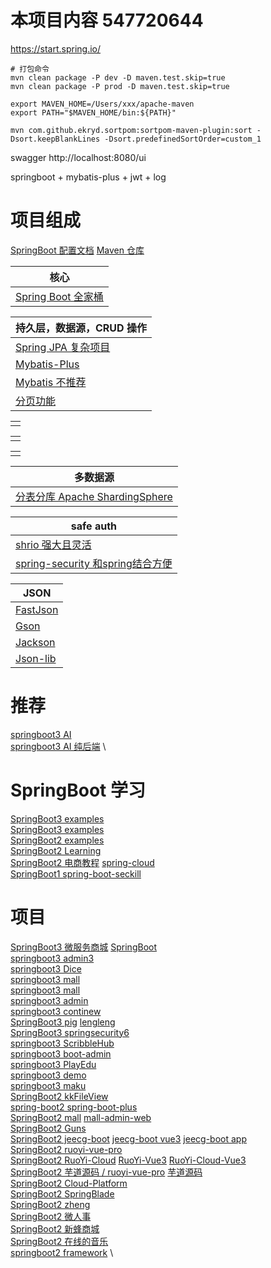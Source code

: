 # 本项目内容 547720644

https://start.spring.io/

```shell
# 打包命令
mvn clean package -P dev -D maven.test.skip=true
mvn clean package -P prod -D maven.test.skip=true
```

```
export MAVEN_HOME=/Users/xxx/apache-maven
export PATH="$MAVEN_HOME/bin:${PATH}"

mvn com.github.ekryd.sortpom:sortpom-maven-plugin:sort -Dsort.keepBlankLines -Dsort.predefinedSortOrder=custom_1

```

swagger http://localhost:8080/ui

springboot + mybatis-plus + jwt + log

# 项目组成
[SpringBoot 配置文档](https://docs.spring.io/spring-boot/appendix/application-properties/index.html)
[Maven 仓库](https://mvnrepository.com/)

| 核心                   |
|----------------------|
| [Spring  Boot 全家桶]() |

| 持久层，数据源，CRUD 操作                       |
|---------------------------------------|
| [Spring JPA 复杂项目]()                   |
| [Mybatis-Plus](https://baomidou.com/) |
| [Mybatis 不推荐]()                       |
| [分页功能](https://github.com/pagehelper) |

|      |
|------|
| []() |

|      |
|------|
| []() |

|      |
|------|
| []() |

| 多数据源                                                                     |
|--------------------------------------------------------------------------|
| [分表分库 Apache ShardingSphere]()                                           |

| safe auth                                                                 |
|---------------------------------------------------------------------------|
| [shrio 强大且灵活](https://shiro.apache.org/)                                  |
| [spring-security 和spring结合方便](https://spring.io/projects/spring-security) |

| JSON                                                   |
|--------------------------------------------------------|
| [FastJson](https://github.com/alibaba/fastjson)        |
| [Gson](https://github.com/google/gson)                 |
| [Jackson](https://github.com/FasterXML/jackson)        |
| [Json-lib](http://json-lib.sourceforge.net/index.html) |

# 推荐

[springboot3 AI](https://github.com/dulaiduwang003/TIME-SEA-chatgpt) \
[springboot3 AI 纯后端](https://github.com/gemingjia/gear-wenxinworkshop-starter) \

# SpringBoot 学习

[SpringBoot3 examples](https://github.com/ZHENFENG13/spring-boot-projects) \
[SpringBoot3 examples](https://github.com/ityouknow/spring-boot-examples) \
[SpringBoot2 examples](https://github.com/wuyouzhuguli/SpringAll) \
[SpringBoot2 Learning](https://gitee.com/didispace/SpringBoot-Learning) \
[SpringBoot2 电商教程](https://github.com/macrozheng/mall-learning) [spring-cloud](https://github.com/macrozheng/mall-swarm) \
[SpringBoot1 spring-boot-seckill](https://gitee.com/52itstyle/spring-boot-seckill)

# 项目

[SpringBoot3 微服务商城](https://github.com/gz-yami/mall4cloud) [SpringBoot](https://github.com/gz-yami/mall4j) \
[springboot3 admin3](https://github.com/cjbi/admin3) \
[springboot3 Dice](https://github.com/bihell/Dice) \
[springboot3 mall](https://github.com/wayn111/waynboot-mall) \
[springboot3 mall](https://github.com/wayn111/newbee-mall-pro) \
[springboot3 admin](https://github.com/hb0730/boot-admin) \
[springboot3 continew](https://github.com/Charles7c/continew-admin) \
[SpringBoot3 pig](https://gitee.com/log4j/pig) [lengleng](https://gitee.com/log4j) \
[SpringBoot3 springsecurity6](https://github.com/buingoctruong/springboot3-springsecurity6-jwt) \
[springboot3 ScribbleHub](https://github.com/dulaiduwang003/ScribbleHub) \
[springboot3 boot-admin](https://github.com/hb0730/boot-admin) \
[springboot3 PlayEdu](https://github.com/PlayEdu/PlayEdu) \
[springboot3 demo](https://gitee.com/ckw1988/shiro-jwt-integration) \
[springboot3 maku](https://github.com/makunet/maku-boot) \
[SpringBoot2 kkFileView](https://gitee.com/kekingcn/file-online-preview) \
[spring-boot2 spring-boot-plus](https://github.com/geekidea/spring-boot-plus) \
[SpringBoot2 mall](https://github.com/macrozheng/mall) [mall-admin-web](https://github.com/macrozheng/mall-admin-web) \
[SpringBoot2 Guns](https://github.com/stylefeng/Guns)  \
[SpringBoot2 jeecg-boot](https://github.com/jeecgboot/jeecg-boot) [jeecg-boot vue3](https://github.com/jeecgboot/jeecgboot-vue3) [jeecg-boot app](https://github.com/jeecgboot/jeecg-uniapp) \
[SpringBoot2 ruoyi-vue-pro](https://github.com/YunaiV/ruoyi-vue-pro) \
[SpringBoot2 RuoYi-Cloud](https://github.com/yangzongzhuan/RuoYi-Cloud) [RuoYi-Vue3](https://github.com/yangzongzhuan/RuoYi-Vue3) [RuoYi-Cloud-Vue3](https://github.com/yangzongzhuan/RuoYi-Cloud-Vue3) \
[SpringBoot2  芋道源码 / ruoyi-vue-pro](https://gitee.com/zhijiantianya/ruoyi-vue-pro) [芋道源码](https://gitee.com/yudaocode) \
[SpringBoot2 Cloud-Platform](https://gitee.com/geek_qi/cloud-platform) \
[SpringBoot2 SpringBlade](https://gitee.com/smallc/SpringBlade) \
[SpringBoot2 zheng](https://gitee.com/shuzheng/zheng) \
[SpringBoot2 微人事](https://github.com/lenve/vhr) \
[SpringBoot2 新蜂商城](https://github.com/newbee-ltd/newbee-mall/tree/spring-boot-3.x) \
[SpringBoot2 在线的音乐](https://github.com/Yin-Hongwei/music-website) \
[springboot2 framework](https://github.com/liu-peiyu/geek-framework) \
